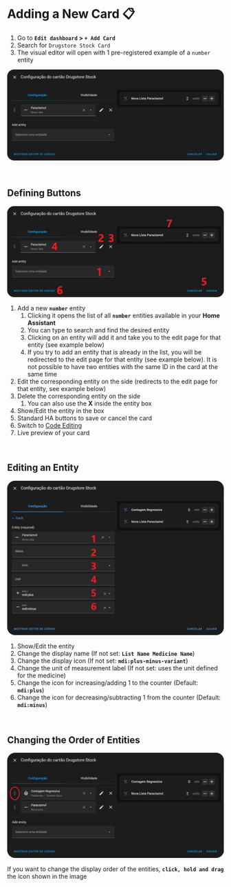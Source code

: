 # Adding a New Card 📋

1. Go to **`Edit dashboard` > `+ Add Card`**
2. Search for `Drugstore Stock Card`
3. The visual editor will open with 1 pre-registered example of a `number` entity

![Visual Editor Home Page](../images/editor_visual_inicial.png)

<br>

## Defining Buttons

![Visual Editor Button Definition](../images/editor_visual_definicao.png)

1. Add a new **`number`** entity
     1. Clicking it opens the list of all **`number`** entities available in your **Home Assistant**
     2. You can type to search and find the desired entity
     3. Clicking on an entity will add it and take you to the edit page for that entity (see example below)
     4. If you try to add an entity that is already in the list, you will be redirected to the edit page for that entity (see example below). It is not possible to have two entities with the same ID in the card at the same time
2. Edit the corresponding entity on the side (redirects to the edit page for that entity, see example below)
3. Delete the corresponding entity on the side
     1. You can also use the **X** inside the entity box
4. Show/Edit the entity in the box
5. Standard HA buttons to save or cancel the card
6. Switch to [Code Editing](examples-code.md)
7. Live preview of your card

<br>

## Editing an Entity

![Visual Editor Entity Editing](../images/editor_visual_edicao_coment.png)

1. Show/Edit the entity
2. Change the display name (If not set: **`List Name Medicine Name`**)
3. Change the display icon (If not set: **`mdi:plus-minus-variant`**)
4. Change the unit of measurement label (If not set: uses the unit defined for the medicine)
5. Change the icon for increasing/adding 1 to the counter (Default: **`mdi:plus`**)
6. Change the icon for decreasing/subtracting 1 from the counter (Default: **`mdi:minus`**)
  
<br>

## Changing the Order of Entities

![Visual Editor Change Entity Order](../images/editor_visual_arrastar.png)

If you want to change the display order of the entities, **`click, hold and drag`** the icon shown in the image
